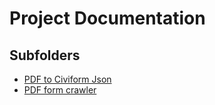# Project Documentation

## Subfolders

- [PDF to Civiform Json](./src/pdf_to_json/README.md)
- [PDF form crawler](./src/crawler/README.md)